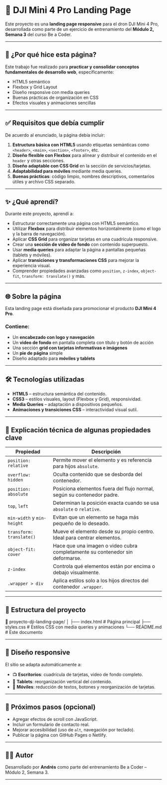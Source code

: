 # 🚁 DJI Mini 4 Pro Landing Page

Este proyecto es una **landing page responsive** para el dron DJI Mini 4 Pro, desarrollada como parte de un ejercicio de entrenamiento del **Módulo 2, Semana 3** del curso Be a Coder.

---

## 📌 ¿Por qué hice esta página?

Este trabajo fue realizado para **practicar y consolidar conceptos fundamentales de desarrollo web**, específicamente:

- HTML5 semántico
- Flexbox y Grid Layout
- Diseño responsive con media queries
- Buenas prácticas de organización en CSS
- Efectos visuales y animaciones sencillas

---

## ✅ Requisitos que debía cumplir

De acuerdo al enunciado, la página debía incluir:

1. **Estructura básica con HTML5** usando etiquetas semánticas como `<header>`, `<main>`, `<section>`, `<footer>`, etc.
2. **Diseño flexible con Flexbox** para alinear y distribuir el contenido en el `header` y otras secciones.
3. **Diseño adaptable con CSS Grid** en la sección de servicios/tarjetas.
4. **Adaptabilidad para móviles** mediante media queries.
5. **Buenas prácticas**: código limpio, nombres descriptivos, comentarios útiles y archivo CSS separado.

---

## ✨ ¿Qué aprendí?

Durante este proyecto, aprendí a:

- Estructurar correctamente una página con HTML5 semántico.
- Utilizar **Flexbox** para distribuir elementos horizontalmente (como el logo y la barra de navegación).
- Aplicar **CSS Grid** para organizar tarjetas en una cuadrícula responsive.
- Crear una **sección de video de fondo** con contenido superpuesto.
- Usar **media queries** para adaptar la página a pantallas pequeñas (tablets y móviles).
- Aplicar **transiciones y transformaciones CSS** para mejorar la experiencia visual.
- Comprender propiedades avanzadas como `position`, `z-index`, `object-fit`, `transform: translate()` y más.

---

## 🌐 Sobre la página

Esta landing page está diseñada para promocionar el producto **DJI Mini 4 Pro**.

### Contiene:

- Un **encabezado con logo y navegación**
- Un **video de fondo** en pantalla completa con título y botón de acción
- Una sección **grid con tarjetas informativas e imágenes**
- Un **pie de página** simple
- Diseño adaptado para **móviles y tablets**

---

## 🛠️ Tecnologías utilizadas

- **HTML5** – estructura semántica del contenido.
- **CSS3** – estilos visuales, layout (Flexbox y Grid), responsividad.
- **Media Queries** – adaptación a dispositivos pequeños.
- **Animaciones y transiciones CSS** – interactividad visual sutil.

---

## 🧠 Explicación técnica de algunas propiedades clave

| Propiedad                   | Descripción |
|----------------------------|-------------|
| `position: relative`       | Permite mover el elemento y es referencia para hijos `absolute`. |
| `overflow: hidden`         | Oculta contenido que se desborda del contenedor. |
| `position: absolute`       | Posiciona elementos fuera del flujo normal, según su contenedor padre. |
| `top`, `left`              | Determinan la posición exacta cuando se usa `absolute` o `relative`. |
| `min-width` y `min-height` | Evitan que un elemento se haga más pequeño de lo deseado. |
| `transform: translate()`   | Mueve el elemento desde su propio centro. Ideal para centrar elementos. |
| `object-fit: cover`        | Hace que una imagen o video cubra completamente su contenedor sin deformarse. |
| `z-index`                  | Controla qué elementos están por encima o debajo visualmente. |
| `.wrapper > div`           | Aplica estilos solo a los hijos directos del contenedor `.wrapper`. |

---

## 📂 Estructura del proyecto
📁 proyecto-dji-landing-page/
│
├── index.html # Página principal
├── styles.css # Estilos CSS con media queries y animaciones
└── README.md # Este documento

---

## 📱 Diseño responsive

El sitio se adapta automáticamente a:

- 📺 **Escritorios**: cuadrícula de tarjetas, video de fondo completo.
- 📱 **Tablets**: reorganización vertical del contenido.
- 📱 **Móviles**: reducción de textos, botones y reorganización de tarjetas.

---

## 🎯 Próximos pasos (opcional)

- Agregar efectos de scroll con JavaScript.
- Incluir un formulario de contacto real.
- Mejorar accesibilidad (uso de `alt`, navegación por teclado).
- Publicar la página con GitHub Pages o Netlify.

---

## 👨‍💻 Autor

Desarrollado por **Andrés** como parte del entrenamiento Be a Coder – Módulo 2, Semana 3.

---
